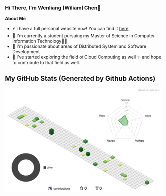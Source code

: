 ### Hi There, I'm Wenliang (Wiliam) Chen👋 
**About Me**
  - ⚡ I have a full personal website now! You can find it [here](https://wenliang.me/)
  - 🌱 I'm currently a student pursuing my Master of Science in Computer Information Technology🧑‍🎓
  - 🔭 I'm passionate about areas of Distributed System and Software Development
  - 🤔 I've started exploring the field of Cloud Computing as well ✨ and hope to contribute to that field as well.
## My GitHub Stats (Generated by Github Actions)
![](./profile-3d-contrib/profile-green-animate.svg)
